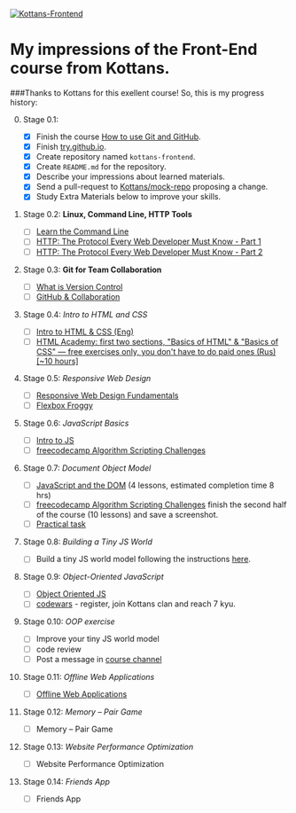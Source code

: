 ﻿[![Kottans-Frontend](https://img.shields.io/badge/%3D%28%5E.%5E%29%3D-frontend-yellow.svg)](https://github.com/DJStar77/kottans-frontend)

# My impressions of the Front-End course from Kottans.


###Thanks to Kottans for this exellent course! So, this is my progress history:

0. Stage 0.1:

	- [x] Finish the course [How to use Git and GitHub](https://www.udacity.com/course/how-to-use-git-and-github--ud775).
	- [x] Finish [try.github.io](https://try.github.io/levels/1/challenges/1).
	- [x] Create repository named `kottans-frontend`.
	- [x] Create `README.md` for the repository.
	- [x] Describe your impressions about learned materials.
	- [x] Send a pull-request to [Kottans/mock-repo](https://github.com/Kottans/mock-repo) proposing a change.
	- [x] Study Extra Materials below to improve your skills.

0. Stage 0.2: **Linux, Command Line, HTTP Tools**

	- [ ] [Learn the Command Line](https://www.codecademy.com/learn/learn-the-command-line)
	- [ ] [HTTP: The Protocol Every Web Developer Must Know - Part 1](https://code.tutsplus.com/tutorials/http-the-protocol-every-web-developer-must-know-part-1--net-31177)
	- [ ] [HTTP: The Protocol Every Web Developer Must Know - Part 2](https://code.tutsplus.com/tutorials/http-the-protocol-every-web-developer-must-know-part-2--net-31155)

0. Stage 0.3: **Git for Team Collaboration**

	- [ ] [What is Version Control](https://classroom.udacity.com/courses/ud123/)
	- [ ] [GitHub & Collaboration](https://classroom.udacity.com/courses/ud456)

0. Stage 0.4: *Intro to HTML and CSS*

	- [ ] [Intro to HTML & CSS (Eng)](https://www.udacity.com/course/intro-to-html-and-css--ud304)
	- [ ] [HTML Academy: first two sections, "Basics of HTML" & "Basics of CSS" — free exercises only, you don't have to do paid ones (Rus) [~10 hours]](https://htmlacademy.ru/)

0. Stage 0.5: *Responsive Web Design*
	- [ ] [Responsive Web Design Fundamentals](https://www.udacity.com/course/responsive-web-design-fundamentals--ud893)
	- [ ] [Flexbox Froggy](http://flexboxfroggy.com/)

0. Stage 0.6: *JavaScript Basics*
	- [ ] [Intro to JS](https://www.udacity.com/course/intro-to-javascript--ud803)
	- [ ] [freecodecamp Algorithm Scripting Challenges](https://learn.freecodecamp.org/javascript-algorithms-and-data-structures/intermediate-algorithm-scripting)

0. Stage 0.7: *Document Object Model*
	- [ ] [JavaScript and the DOM](https://classroom.udacity.com/courses/ud117) (4 lessons, estimated completion time 8 hrs)
	- [ ] [freecodecamp Algorithm Scripting Challenges](https://learn.freecodecamp.org/javascript-algorithms-and-data-structures/intermediate-algorithm-scripting) finish the second half of the course (10 lessons) and save a screenshot.
	- [ ] [Practical task](https://github.com/kottans/frontend/blob/master/tasks/js-dom.md#then)

0. Stage 0.8: *Building a Tiny JS World*
	- [ ] Build a tiny JS world model following the instructions [here](https://github.com/OleksiyRudenko/a-tiny-JS-world).

0. Stage 0.9: *Object-Oriented JavaScript*
	- [ ] [Object Oriented JS](https://classroom.udacity.com/courses/ud015)
	- [ ] [codewars](https://www.codewars.com/) - register, join Kottans clan and reach 7 kyu.

0. Stage 0.10: *OOP exercise*
	- [ ] Improve your tiny JS world model
	- [ ] code review
	- [ ] Post a message in [course channel](https://t.me/joinchat/CX8EF1JmLm9IM6J6oy2U7Q)

0. Stage 0.11: *Offline Web Applications*
	- [ ] [Offline Web Applications](https://www.udacity.com/course/offline-web-applications--ud899)

0. Stage 0.12: *Memory – Pair Game*
	- [ ] Memory – Pair Game

0. Stage 0.13: *Website Performance Optimization*
	- [ ] Website Performance Optimization

0. Stage 0.14: *Friends App*
	- [ ] Friends App